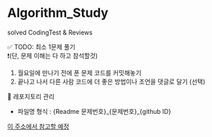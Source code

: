 # Algorithm_Study
solved CodingTest &amp; Reviews

✅ TODO: 최소 1문제 풀기 <br>
❗️(단, 문제 이해는 다 하고 참석할것)

1. 월요일에 만나기 전에 푼 문제 코드를 커밋해놓기
2. 끝나고 나서 다른 사람 코드에 더 좋은 방법이나 조언을 댓글로 달기 (선택)

📘 레포지토리 관리
- 파일명 형식 : {Readme 문제번호}\_{문제번호}\_{github ID}

[이 주소에서 참고할 예정](https://www.acmicpc.net/workbook/top)
